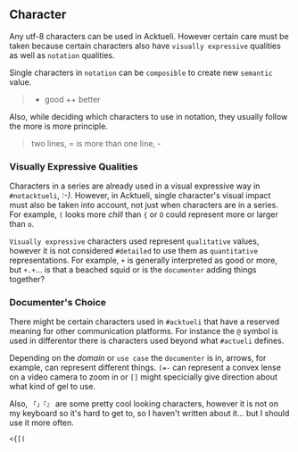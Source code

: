 ## Character
Any utf-8 characters can be used in Acktueli. However certain care must be taken because certain characters also have `visually expressive` qualities as well as `notation` qualities.  

Single characters in `notation` can be `composible` to create new `semantic` value.

> + good
> ++ better

Also, while deciding which characters to use in notation, they usually follow the more is more principle.  
> two lines, = is more than one line, -

### Visually Expressive Qualities
Characters in a series are already used in a visual expressive way in `#notacktueli`, _:-)_.  However, in Acktueli, single character's visual impact must also be taken into account, not just when characters are in a series. For example, `(` looks more _chill_ than `{` or `O` could represent more or larger than `o`.

`Visually expressive` characters used represent `qualitative` values, however it is not considered `#detailed` to use them as `quantitative` representations.  For example, `+` is generally interpreted as good or more, but `+.+`... is that a beached squid or is the `documenter` adding things together?

### Documenter's Choice
There might be certain characters used in `#acktueli` that have a reserved meaning for other communication platforms.  For instance the `@` symbol is used in differentor there is characters used beyond what `#actueli` defines.

Depending on the _domain_ or `use case` the `documenter` is in, arrows, for example, can represent different things.  `(=-` can represent a convex lense on a video camera to zoom in or `[]` might specicially give direction about what kind of gel to use.

Also, `「」『』` are some pretty cool looking characters, however it is not on my keyboard so it's hard to get to, so I haven't written about it... but I should use it more often.

`<{[(`

